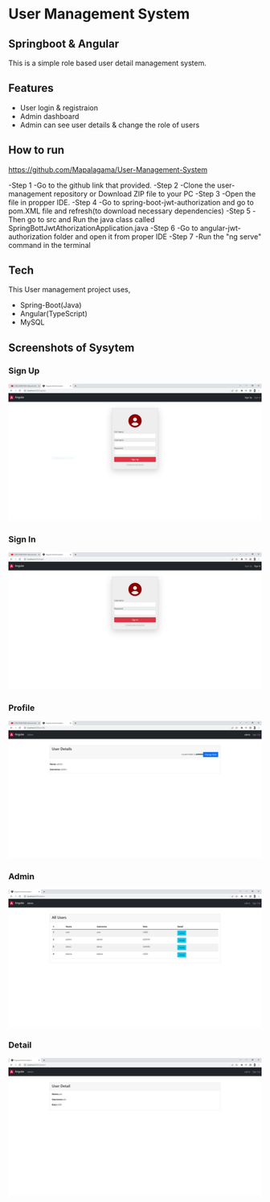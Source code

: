 # User Management System


## Springboot & Angular



This is a simple role based user detail management system.


## Features

- User login & registraion
- Admin dashboard
- Admin can see user details & change the role of users




## How to run

https://github.com/Mapalagama/User-Management-System


-Step 1     -Go to the github link that provided.
-Step 2     -Clone the user-management repository or Download ZIP file to your PC
-Step 3     -Open the file in propper IDE.
-Step 4     -Go to spring-boot-jwt-authorization and go to pom.XML file and refresh(to download necessary dependencies)
-Step 5     -Then go to src and Run the java class called SpringBottJwtAthorizationApplication.java
-Step 6     -Go to angular-jwt-authorization folder and open it from proper IDE
-Step 7     -Run the "ng serve" command in the terminal


## Tech

This User management project uses,



- Spring-Boot(Java)
- Angular(TypeScript)
- MySQL
 

## Screenshots of Sysytem 

### Sign Up 
![Sign Up](images/signup.JPG)

### Sign In
![signin](images/signin.JPG)

### Profile
![prifile](images/profile.JPG)

### Admin
![admin](images/admin.JPG)

### Detail
![detail](images/detail.JPG)








